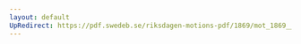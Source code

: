 ```yaml
---
layout: default
UpRedirect: https://pdf.swedeb.se/riksdagen-motions-pdf/1869/mot_1869__ak__00349/mot_1869__ak__00349_002.pdf
---
```


